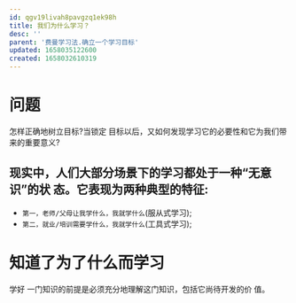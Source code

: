 ```yaml
---
id: qgv19livah8pavgzq1ek98h
title: 我们为什么学习？
desc: ''
parent: '费曼学习法.确立一个学习目标'
updated: 1658035122600
created: 1658032610319
---
```


# 问题
怎样正确地树立目标?当锁定 目标以后，又如何发现学习它的必要性和它为我们带来的重要意义?

## 现实中，人们大部分场景下的学习都处于一种“无意识”的状 态。它表现为两种典型的特征:

- `第一，老师/父母让我学什么，我就学什么`(服从式学习);
- `第二，就业/培训需要学什么，我就学什么`(工具式学习);

# 知道了为了什么而学习
学好 一门知识的前提是必须充分地理解这门知识，包括它尚待开发的价 值。

